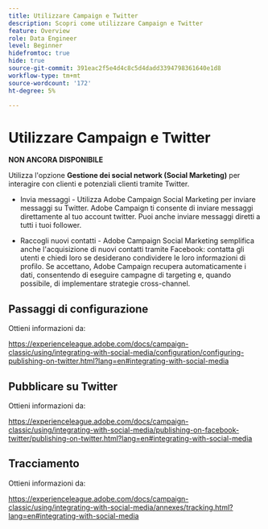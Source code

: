```yaml
---
title: Utilizzare Campaign e Twitter
description: Scopri come utilizzare Campaign e Twitter
feature: Overview
role: Data Engineer
level: Beginner
hidefromtoc: true
hide: true
source-git-commit: 391eac2f5e4d4c8c5d4dadd3394798361640e1d8
workflow-type: tm+mt
source-wordcount: '172'
ht-degree: 5%

---
```


# Utilizzare Campaign e Twitter

**NON ANCORA DISPONIBILE**

Utilizza l&#39;opzione **Gestione dei social network (Social Marketing)** per interagire con clienti e potenziali clienti tramite Twitter.

* Invia messaggi - Utilizza Adobe Campaign Social Marketing per inviare messaggi su Twitter. Adobe Campaign ti consente di inviare messaggi direttamente al tuo account twitter. Puoi anche inviare messaggi diretti a tutti i tuoi follower.

* Raccogli nuovi contatti - Adobe Campaign Social Marketing semplifica anche l&#39;acquisizione di nuovi contatti tramite Facebook: contatta gli utenti e chiedi loro se desiderano condividere le loro informazioni di profilo. Se accettano, Adobe Campaign recupera automaticamente i dati, consentendo di eseguire campagne di targeting e, quando possibile, di implementare strategie cross-channel.

## Passaggi di configurazione

Ottieni informazioni da:

https://experienceleague.adobe.com/docs/campaign-classic/using/integrating-with-social-media/configuration/configuring-publishing-on-twitter.html?lang=en#integrating-with-social-media


## Pubblicare su Twitter

Ottieni informazioni da:

https://experienceleague.adobe.com/docs/campaign-classic/using/integrating-with-social-media/publishing-on-facebook-twitter/publishing-on-twitter.html?lang=en#integrating-with-social-media


## Tracciamento

Ottieni informazioni da:

https://experienceleague.adobe.com/docs/campaign-classic/using/integrating-with-social-media/annexes/tracking.html?lang=en#integrating-with-social-media
